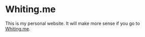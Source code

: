 # Whiting.me
This is my personal website. It will make more sense if you go to [Whiting.me](http://whiting.me).
